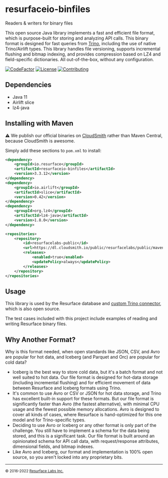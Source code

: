 # resurfaceio-binfiles
Readers &amp; writers for binary files

This open source Java library implements a fast and efficient file format, which is purpose-built for storing and analyzing API
calls. This binary format is designed for fast queries from [Trino](https://trino.io), including the use of
native Trino/Airlift types. This library handles file versioning, supports incremental flushing and bitmap indexing, and
provides compression based on LZ4 and field-specific dictionaries. All out-of-the-box, without any configuration.

[![CodeFactor](https://www.codefactor.io/repository/github/resurfaceio/binfiles/badge)](https://www.codefactor.io/repository/github/resurfaceio/binfiles)
[![License](https://img.shields.io/github/license/resurfaceio/binfiles)](https://github.com/resurfaceio/binfiles/blob/v3.3.x/LICENSE)
[![Contributing](https://img.shields.io/badge/contributions-welcome-green.svg)](https://github.com/resurfaceio/binfiles/blob/v3.3.x/CONTRIBUTING.md)

## Dependencies

* Java 11
* Airlift slice
* lz4-java

## Installing with Maven

⚠️ We publish our official binaries on [CloudSmith](https://cloudsmith.com) rather than Maven Central,
because CloudSmith is awesome.

Simply add these sections to `pom.xml` to install:

```xml
<dependency>
    <groupId>io.resurface</groupId>
    <artifactId>resurfaceio-binfiles</artifactId>
    <version>3.3.12</version>
</dependency>
<dependency>
    <groupId>io.airlift</groupId>
    <artifactId>slice</artifactId>
    <version>0.42</version>
</dependency>
<dependency>
    <groupId>org.lz4</groupId>
    <artifactId>lz4-java</artifactId>
    <version>1.8.0</version>
</dependency>
```

```xml
<repositories>
    <repository>
        <id>resurfacelabs-public</id>
        <url>https://dl.cloudsmith.io/public/resurfacelabs/public/maven/</url>
        <releases>
            <enabled>true</enabled>
            <updatePolicy>always</updatePolicy>
        </releases>
    </repository>
</repositories>
```

## Usage

This library is used by the Resurface database and [custom Trino connector](https://github.com/resurfaceio/trino-connector),
which is also open source.

The test cases included with this project include examples of reading and writing Resurface binary files.

## Why Another Format?

Why is this format needed, when open standards like JSON, CSV, and Avro are popular for hot data, and Iceberg
(and Parquet and Orc) are popular for cold data?

* Iceberg is the best way to store cold data, but it's a batch format and not well suited to hot data. Our file format is
  designed for hot-data storage (including incremental flushing) and for efficient movement of data between Resurface and
  Iceberg formats using Trino.
* It's common to use Avro or CSV or JSON for hot data storage, and Trino has excellent built-in support for these formats.
  But our file format is significantly faster than Avro (the fastest alternative), with minimal CPU usage and the fewest possible
  memory allocations. Avro is designed to cover all kinds of cases, where Resurface is hand-optimized for this one model and for
  Trino-specific types.
* Deciding to use Avro or Iceberg or any other format is only part of the challenge. You still have to implement a schema
  for the data being stored, and this is a significant task. Our file format is built around an opinionated schema
  for API call data, with request/response attributes, dimensional fields, and bitmap indexes.
* Like Avro and Iceberg, our format and implementation is 100% open source, so you aren't locked into any proprietary bits.

---
<small>&copy; 2016-2022 <a href="https://resurface.io">Resurface Labs Inc.</a></small>
